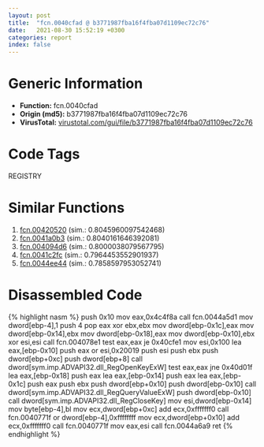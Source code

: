 ```yaml
---
layout: post
title:  "fcn.0040cfad @ b3771987fba16f4fba07d1109ec72c76"
date:   2021-08-30 15:52:19 +0300
categories: report
index: false
---
```


# Generic Information
- **Function:** fcn.0040cfad
- **Origin (md5):** b3771987fba16f4fba07d1109ec72c76
- **VirusTotal:** [virustotal.com/gui/file/b3771987fba16f4fba07d1109ec72c76][virustotal_ref]

# Code Tags
<span class="tag" id="REGISTRY">REGISTRY</span>


# Similar Functions

1. [fcn.00420520][similar_1_ref] (sim.: 0.8045960097542468)
2. [fcn.0041a0b3][similar_2_ref] (sim.: 0.8040161646392081)
3. [fcn.004094d6][similar_3_ref] (sim.: 0.8000038079567795)
4. [fcn.0041c2fc][similar_4_ref] (sim.: 0.7964453552901937)
5. [fcn.0044ee44][similar_5_ref] (sim.: 0.7858597953052741)


# Disassembled Code

{% highlight nasm %}
push 0x10
mov eax,0x4c4f8a
call fcn.0044a5d1
mov dword[ebp-4],1
push 4
pop eax
xor ebx,ebx
mov dword[ebp-0x1c],eax
mov dword[ebp-0x14],ebx
mov dword[ebp-0x18],eax
mov dword[ebp-0x10],ebx
xor esi,esi
call fcn.004078e1
test eax,eax
je 0x40cfe1
mov esi,0x100
lea eax,[ebp-0x10]
push eax
or esi,0x20019
push esi
push ebx
push dword[ebp+0xc]
push dword[ebp+8]
call dword[sym.imp.ADVAPI32.dll_RegOpenKeyExW]
test eax,eax
jne 0x40d01f
lea eax,[ebp-0x18]
push eax
lea eax,[ebp-0x14]
push eax
lea eax,[ebp-0x1c]
push eax
push ebx
push dword[ebp+0x10]
push dword[ebp-0x10]
call dword[sym.imp.ADVAPI32.dll_RegQueryValueExW]
push dword[ebp-0x10]
call dword[sym.imp.ADVAPI32.dll_RegCloseKey]
mov esi,dword[ebp-0x14]
mov byte[ebp-4],bl
mov ecx,dword[ebp+0xc]
add ecx,0xfffffff0
call fcn.0040771f
or dword[ebp-4],0xffffffff
mov ecx,dword[ebp+0x10]
add ecx,0xfffffff0
call fcn.0040771f
mov eax,esi
call fcn.0044a6a9
ret 
{% endhighlight %}


[similar_1_ref]: /report/fcn.00420520@b3771987fba16f4fba07d1109ec72c76
[similar_2_ref]: /report/fcn.0041a0b3@c3466bab32f3a73706b87b6042748ed4
[similar_3_ref]: /report/fcn.004094d6@b3771987fba16f4fba07d1109ec72c76
[similar_4_ref]: /report/fcn.0041c2fc@b3771987fba16f4fba07d1109ec72c76
[similar_5_ref]: /report/fcn.0044ee44@ab923633032c47ff6d9c40ed36a40b2b
[virustotal_ref]: https://www.virustotal.com/gui/file/b3771987fba16f4fba07d1109ec72c76